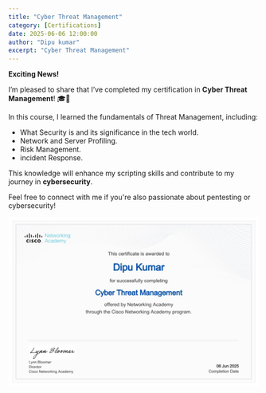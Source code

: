 ```yaml
---
title: "Cyber Threat Management"
category: [Certifications]
date: 2025-06-06 12:00:00 
author: "Dipu kumar"
excerpt: "Cyber Threat Management"
---
```

 **Exciting News!** 

I’m pleased to share that I’ve completed my certification in **Cyber Threat Management**! 🎓🚀 

In this course, I learned the fundamentals of Threat Management, including:

- What Security is and its significance in the tech world.
- Network and Server Profiling.
- Risk Management.
- incident Response.


This knowledge will enhance my scripting skills and contribute to my journey in **cybersecurity**.

Feel free to connect with me if you're also passionate about pentesting or cybersecurity!

![Certification](/assets/screenshots/cyber-threat-management.jpg)

